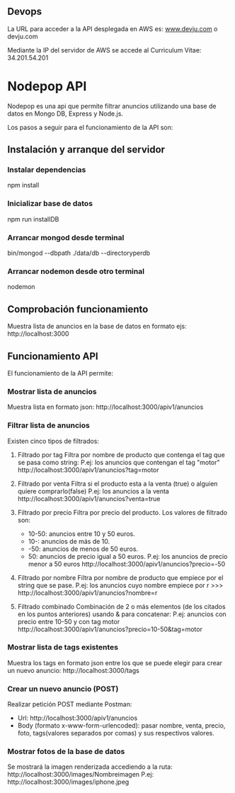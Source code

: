 ## Devops
La URL para acceder a la API desplegada en AWS es:
www.devju.com o devju.com

Mediante la IP del servidor de AWS  se accede al Curriculum Vitae:
34.201.54.201


# Nodepop API
Nodepop es una api que permite filtrar anuncios utilizando
una base de datos en Mongo DB, Express y Node.js.

Los pasos a seguir para el funcionamiento de la API son:

## Instalación y arranque del servidor

### Instalar dependencias
npm install

### Inicializar base de datos
npm run installDB

### Arrancar mongod desde terminal 
bin/mongod --dbpath ./data/db --directoryperdb

### Arrancar nodemon desde otro terminal
nodemon

## Comprobación funcionamiento
Muestra lista de anuncios en la base de datos en formato ejs:
http://localhost:3000

## Funcionamiento API
El funcionamiento de la API permite:

### Mostrar lista de anuncios
Muestra lista en formato json:
http://localhost:3000/apiv1/anuncios

### Filtrar lista de anuncios 
Existen cinco tipos de filtrados:

1. Filtrado por tag
Filtra por nombre de producto que contenga el tag que se pasa como string:
P.ej: los anuncios que contengan el tag "motor"
http://localhost:3000/apiv1/anuncios?tag=motor


2. Filtrado por venta
Filtra si el producto esta a la venta (true) o alguien quiere comprarlo(false)
P.ej: los anuncios a la venta
http://localhost:3000/apiv1/anuncios?venta=true

3. Filtrado por precio
Filtra por precio del producto. Los valores de filtrado son:
    - 10-50: anuncios entre 10 y 50 euros.
    - 10-: anuncios de más de 10.
    - -50: anuncios de menos de 50 euros.
    - 50: anuncios de precio igual a 50 euros.
P.ej: los anuncios de precio menor a 50 euros
http://localhost:3000/apiv1/anuncios?precio=-50

4. Filtrado por nombre
Filtra por nombre de producto que empiece por el string que se pase. 
P.ej: los anuncios cuyo nombre empiece por r >>> http://localhost:3000/apiv1/anuncios?nombre=r

5. Filtrado combinado
Combinación de 2 o más elementos (de los citados en los puntos anteriores) usando & para concatenar:
P.ej: anuncios con precio entre 10-50 y con tag motor 
http://localhost:3000/apiv1/anuncios?precio=10-50&tag=motor

### Mostrar lista de tags existentes
Muestra los tags en formato json entre los que se puede elegir para crear un nuevo anuncio:
http://localhost:3000/tags

### Crear un nuevo anuncio (POST)
Realizar petición POST mediante Postman:
- Url: http://localhost:3000/apiv1/anuncios
- Body (formato x-www-form-urlencoded): pasar nombre, venta, precio, foto, tags(valores separados por comas) y sus respectivos valores.

### Mostrar fotos de la base de datos
Se mostrará la imagen renderizada accediendo a la ruta:
http://localhost:3000/images/Nombreimagen
P.ej: http://localhost:3000/images/iphone.jpeg
